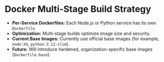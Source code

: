 # Docker Multi-Stage Build Strategy

- **Per-Service Dockerfiles:** Each Node.js or Python service has its own `Dockerfile`.
- **Optimization:** Multi-stage builds optimize image size and security.
- **Current Base Images:** Currently use official base images (for example, `node:XX`, `python:3.12-slim`).
- **Future:** Will introduce hardened, organization-specific base images (`Dockerfile.base`).
